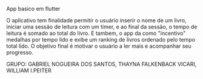 App basico em flutter

O aplicativo  tem finalidade permitir o usuário inserir o nome de um livro, iniciar uma sessão de leitura com um timer, e ao final da sessão, o tempo de leitura é somado ao total do livro. E tambem, o app da como "incentivo" medalhas por tempo lido e exibe um ranking de livros ordenado pelo tempo total lido. O objetivo final é motivar o usuário a ler mais e acompanhar seu progresso.


GRUPO: GABRIEL NOGUEIRA DOS SANTOS, THAYNA FALKENBACK VICARI, WILLIAM I.PEITER
